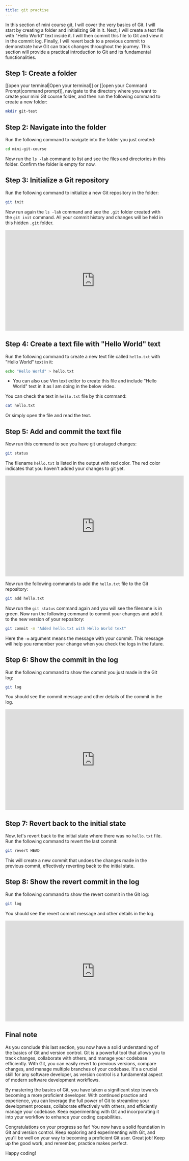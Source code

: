 ```yaml
---
title: git practise
---
```


In this section of mini course git, I will cover the very basics of Git. I will start by creating a folder and initializing Git in it. Next, I will create a text file with "Hello World" text inside it. I will then commit this file to Git and view it in the commit log. Finally, I will revert back to a previous commit to demonstrate how Git can track changes throughout the journey. This section will provide a practical introduction to Git and its fundamental functionalities.

## Step 1: Create a folder

[[open your terminal|Open your terminal]] or [[open your Command Prompt|command prompt]], navigate to the directory where you want to create your mini Git course folder, and then run the following command to create a new folder:

```bash
mkdir git-test
```


## Step 2: Navigate into the folder

Run the following command to navigate into the folder you just created:

```bash
cd mini-git-course
```

Now run the `ls -lah` command to list and see the files and directories in this folder. Confirm the folder is empty for now.


## Step 3: Initialize a Git repository

Run the following command to initialize a new Git repository in the folder:

```bash
git init
```

Now run again the `ls -lah` command and see the `.git` folder created with the `git init` command. All your commit history and changes will be held in this hidden `.git` folder.

<iframe width="560" height="315" src="https://www.youtube.com/embed/6OOFo0Nh_SA" title="YouTube video player" frameborder="0" allow="accelerometer; autoplay; clipboard-write; encrypted-media; gyroscope; picture-in-picture; web-share" allowfullscreen></iframe>

## Step 4: Create a text file with "Hello World" text

Run the following command to create a new text file called `hello.txt` with "Hello World" text in it:

```bash
echo "Hello World" > hello.txt
```

* You can also use Vim text editor to create this file and include "Hello World" text in it as I am doing in the below video.

You can check the text in `hello.txt` file by this command:

```bash
cat hello.txt
```

Or simply open the file and read the text.

## Step 5: Add and commit the text file

Now run this command to see you have git unstaged changes:

```bash
git status
```

The filename `hello.txt` is listed in the output with red color. The red color indicates that you haven't added your changes to git yet. 

<iframe width="560" height="315" src="https://www.youtube.com/embed/CHC_87kWLGM" title="YouTube video player" frameborder="0" allow="accelerometer; autoplay; clipboard-write; encrypted-media; gyroscope; picture-in-picture; web-share" allowfullscreen></iframe>

Now run the following commands to add the `hello.txt` file to the Git repository:

```bash
git add hello.txt
```

Now run the `git status` command again and you will see the filename is in green. Now run the following command to commit your changes and add it to the new version of your repository:

```bash
git commit -m "Added hello.txt with Hello World text"
```

Here the `-m` argument means the message with your commit. This message will help you remember your change when you check the logs in the future.

## Step 6: Show the commit in the log 

Run the following command to show the commit you just made in the Git log:

```bash
git log
```

You should see the commit message and other details of the commit in the log.

<iframe width="560" height="315" src="https://www.youtube.com/embed/-9U9FYyDcIc" title="YouTube video player" frameborder="0" allow="accelerometer; autoplay; clipboard-write; encrypted-media; gyroscope; picture-in-picture; web-share" allowfullscreen></iframe>

## Step 7: Revert back to the initial state

Now, let's revert back to the initial state where there was no `hello.txt` file. Run the following command to revert the last commit:

```bash
git revert HEAD
```

This will create a new commit that undoes the changes made in the previous commit, effectively reverting back to the initial state.

## Step 8: Show the revert commit in the log

Run the following command to show the revert commit in the Git log:

```bash
git log
```

You should see the revert commit message and other details in the log.

<iframe width="560" height="315" src="https://www.youtube.com/embed/TzUtIy0cg2Q" title="YouTube video player" frameborder="0" allow="accelerometer; autoplay; clipboard-write; encrypted-media; gyroscope; picture-in-picture; web-share" allowfullscreen></iframe>


## Final note

As you conclude this last section, you now have a solid understanding of the basics of Git and version control. Git is a powerful tool that allows you to track changes, collaborate with others, and manage your codebase efficiently. With Git, you can easily revert to previous versions, compare changes, and manage multiple branches of your codebase. It's a crucial skill for any software developer, as version control is a fundamental aspect of modern software development workflows.

By mastering the basics of Git, you have taken a significant step towards becoming a more proficient developer. With continued practice and experience, you can leverage the full power of Git to streamline your development process, collaborate effectively with others, and efficiently manage your codebase. Keep experimenting with Git and incorporating it into your workflow to enhance your coding capabilities.

Congratulations on your progress so far! You now have a solid foundation in Git and version control. Keep exploring and experimenting with Git, and you'll be well on your way to becoming a proficient Git user. Great job! Keep up the good work, and remember, practice makes perfect.

Happy coding!
